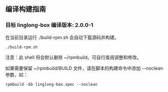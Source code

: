 ## 编译构建指南

### 目标 linglong-box 编译版本: 2.0.0-1

在当前目录运行 ./build-rpm.sh 会自动下载源码并构建。
```
./build-rpm.sh
```

注意：此 shell 将会默认删除 ~/rpmbuild。可自行查阅调整和修改。

如果需要保留 ~/rpmbuild/BUILD 文件，请在脚本的构建命令中添加 --noclean 参数，如：
```
rpmbuild -bb linglong-box.spec --noclean
```